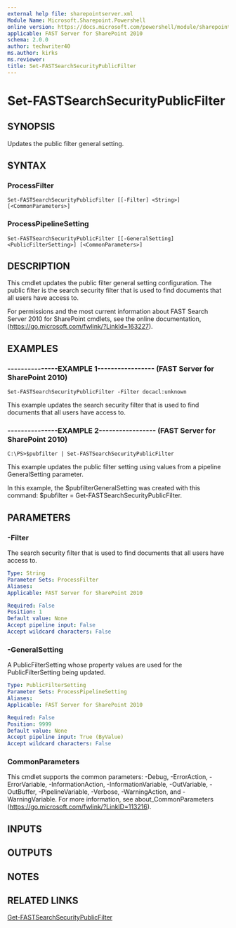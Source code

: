 ```yaml
---
external help file: sharepointserver.xml
Module Name: Microsoft.Sharepoint.Powershell
online version: https://docs.microsoft.com/powershell/module/sharepoint-server/set-fastsearchsecuritypublicfilter
applicable: FAST Server for SharePoint 2010
schema: 2.0.0
author: techwriter40
ms.author: kirks
ms.reviewer:
title: Set-FASTSearchSecurityPublicFilter
---
```


# Set-FASTSearchSecurityPublicFilter

## SYNOPSIS
Updates the public filter general setting.

## SYNTAX

### ProcessFilter
```
Set-FASTSearchSecurityPublicFilter [[-Filter] <String>] [<CommonParameters>]
```

### ProcessPipelineSetting
```
Set-FASTSearchSecurityPublicFilter [[-GeneralSetting] <PublicFilterSetting>] [<CommonParameters>]
```

## DESCRIPTION
This cmdlet updates the public filter general setting configuration.
The public filter is the search security filter that is used to find documents that all users have access to.

For permissions and the most current information about FAST Search Server 2010 for SharePoint cmdlets, see the online documentation, (https://go.microsoft.com/fwlink/?LinkId=163227).

## EXAMPLES

### ---------------EXAMPLE 1----------------- (FAST Server for SharePoint 2010)
```
Set-FASTSearchSecurityPublicFilter -Filter docacl:unknown
```

This example updates the search security filter that is used to find documents that all users have access to.

### ---------------EXAMPLE 2----------------- (FAST Server for SharePoint 2010)
```
C:\PS>$pubfilter | Set-FASTSearchSecurityPublicFilter
```

This example updates the public filter setting using values from a pipeline GeneralSetting parameter.

In this example, the $pubfilterGeneralSetting was created with this command: $pubfilter = Get-FASTSearchSecurityPublicFilter.

## PARAMETERS

### -Filter
The search security filter that is used to find documents that all users have access to.

```yaml
Type: String
Parameter Sets: ProcessFilter
Aliases: 
Applicable: FAST Server for SharePoint 2010

Required: False
Position: 1
Default value: None
Accept pipeline input: False
Accept wildcard characters: False
```

### -GeneralSetting
A PublicFilterSetting whose property values are used for the PublicFilterSetting being updated.

```yaml
Type: PublicFilterSetting
Parameter Sets: ProcessPipelineSetting
Aliases: 
Applicable: FAST Server for SharePoint 2010

Required: False
Position: 9999
Default value: None
Accept pipeline input: True (ByValue)
Accept wildcard characters: False
```

### CommonParameters
This cmdlet supports the common parameters: -Debug, -ErrorAction, -ErrorVariable, -InformationAction, -InformationVariable, -OutVariable, -OutBuffer, -PipelineVariable, -Verbose, -WarningAction, and -WarningVariable. For more information, see about_CommonParameters (https://go.microsoft.com/fwlink/?LinkID=113216).

## INPUTS

## OUTPUTS

## NOTES

## RELATED LINKS

[Get-FASTSearchSecurityPublicFilter](Get-FASTSearchSecurityPublicFilter.md)

